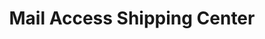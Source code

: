 ---
title: "Mail Access Shipping Center"
url: /kenmore/mail-access-shipping-center/
shop: copyshop
---